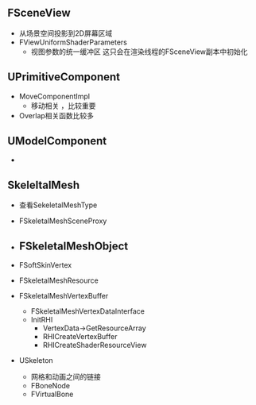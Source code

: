 ## FSceneView
- 从场景空间投影到2D屏幕区域
- FViewUniformShaderParameters
  - 视图参数的统一缓冲区 这只会在渲染线程的FSceneView副本中初始化




## UPrimitiveComponent
- MoveComponentImpl  
  - 移动相关 ，比较重要
- Overlap相关函数比较多

## UModelComponent
- 

## SkeleltalMesh
- 查看SekeletalMeshType
- FSkeletalMeshSceneProxy
- FSkeletalMeshObject
  -


- FSoftSkinVertex

- FSkeletalMeshResource

- FSkeletalMeshVertexBuffer
  - FSkeletalMeshVertexDataInterface
  - InitRHI
    - VertexData->GetResourceArray
    - RHICreateVertexBuffer
    - RHICreateShaderResourceView

- USkeleton
  - 网格和动画之间的链接
  - FBoneNode
  - FVirtualBone
